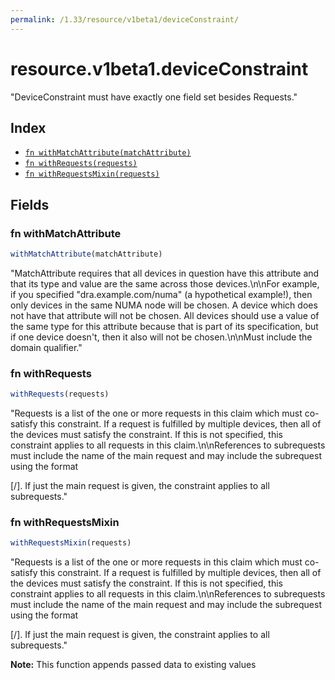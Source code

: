 ```yaml
---
permalink: /1.33/resource/v1beta1/deviceConstraint/
---
```


# resource.v1beta1.deviceConstraint

"DeviceConstraint must have exactly one field set besides Requests."

## Index

* [`fn withMatchAttribute(matchAttribute)`](#fn-withmatchattribute)
* [`fn withRequests(requests)`](#fn-withrequests)
* [`fn withRequestsMixin(requests)`](#fn-withrequestsmixin)

## Fields

### fn withMatchAttribute

```ts
withMatchAttribute(matchAttribute)
```

"MatchAttribute requires that all devices in question have this attribute and that its type and value are the same across those devices.\n\nFor example, if you specified \"dra.example.com/numa\" (a hypothetical example!), then only devices in the same NUMA node will be chosen. A device which does not have that attribute will not be chosen. All devices should use a value of the same type for this attribute because that is part of its specification, but if one device doesn't, then it also will not be chosen.\n\nMust include the domain qualifier."

### fn withRequests

```ts
withRequests(requests)
```

"Requests is a list of the one or more requests in this claim which must co-satisfy this constraint. If a request is fulfilled by multiple devices, then all of the devices must satisfy the constraint. If this is not specified, this constraint applies to all requests in this claim.\n\nReferences to subrequests must include the name of the main request and may include the subrequest using the format <main request>[/<subrequest>]. If just the main request is given, the constraint applies to all subrequests."

### fn withRequestsMixin

```ts
withRequestsMixin(requests)
```

"Requests is a list of the one or more requests in this claim which must co-satisfy this constraint. If a request is fulfilled by multiple devices, then all of the devices must satisfy the constraint. If this is not specified, this constraint applies to all requests in this claim.\n\nReferences to subrequests must include the name of the main request and may include the subrequest using the format <main request>[/<subrequest>]. If just the main request is given, the constraint applies to all subrequests."

**Note:** This function appends passed data to existing values